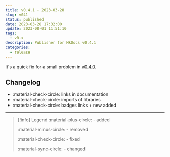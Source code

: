 ```yaml
---
title: v0.4.1 - 2023-03-28
slug: v041
status: published
date: 2023-03-28 17:32:00
update: 2023-08-01 11:51:10
tags:
  - v0.x
description: Publisher for MkDocs v0.4.1
categories:
  - release
---
```


It's a quick fix for a small problem in [v0.4.0](v040-minifier-and-autonav.md).

<!-- more -->

## Changelog

- :material-check-circle: links in documentation
- :material-check-circle: imports of libraries
- :material-check-circle: badges links + new added

---

> [!info] Legend
> :material-plus-circle: - added
>
> :material-minus-circle: - removed
>
> :material-check-circle: - fixed
>
> :material-sync-circle: - changed
